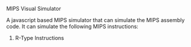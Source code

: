 MIPS Visual Simulator


A javascript based MIPS simulator that can simulate the MIPS assembly code. It can simulate the following MIPS instructions:

1. R-Type Instructions
   